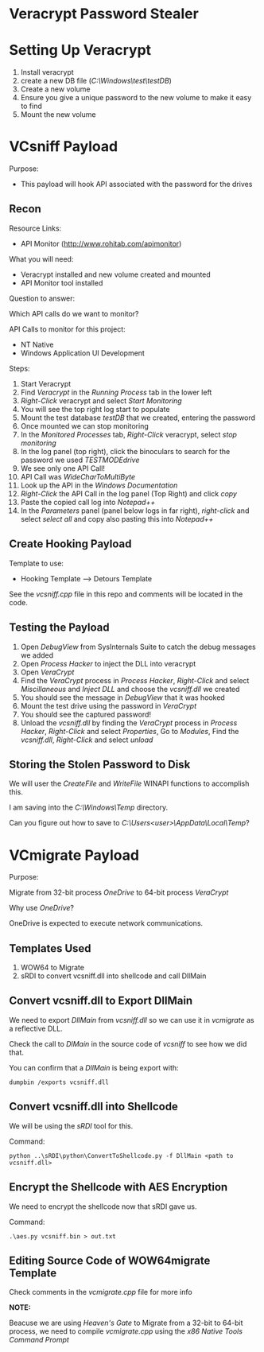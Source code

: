 # **Veracrypt Password Stealer**

# **Setting Up Veracrypt**

1. Install veracrypt
2. create a new DB file (*C:\Windows\test\testDB*)
3. Create a new volume
4. Ensure you give a unique password to the new volume to make it easy to find
5. Mount the new volume

# **VCsniff Payload**

Purpose:

- This payload will hook API associated with the password for the drives 

## **Recon**

Resource Links:
- API Monitor (http://www.rohitab.com/apimonitor)

What you will need:
- Veracrypt installed and new volume created and mounted
- API Monitor tool installed

Question to answer:

Which API calls do we want to monitor?

API Calls to monitor for this project:
- NT Native
- Windows Application UI Development

Steps:
1. Start Veracrypt
2. Find *Veracrypt* in the *Running Process* tab in the lower left
3. *Right-Click* veracrypt and select *Start Monitoring*
4. You will see the top right log start to populate
5. Mount the test database *testDB* that we created, entering the password
6. Once mounted we can stop monitoring
7. In the *Monitored Processes* tab, *Right-Click* veracrypt, select *stop monitoring*
8. In the log panel (top right), click the binoculars to search for the password we used *TESTMODEdrive*
9. We see only one API Call!
10. API Call was *WideCharToMultiByte*
11. Look up the API in the *Windows Documentation*
12. *Right-Click* the API Call in the log panel (Top Right) and click *copy*
13. Paste the copied call log into *Notepad++*
14. In the *Parameters* panel (panel below logs in far right), *right-click* and select *select all* and copy also pasting this into *Notepad++*

## **Create Hooking Payload**

Template to use:
- Hooking Template --> Detours Template

See the *vcsniff.cpp* file in this repo and comments will be located in the code.

## **Testing the Payload**

1. Open *DebugView* from SysInternals Suite to catch the debug messages we added
2. Open *Process Hacker* to inject the DLL into veracrypt
3. Open *VeraCrypt*
4. Find the *VeraCrypt* process in *Process Hacker*, *Right-Click* and select *Miscillaneous* and *Inject DLL* and choose the *vcsniff.dll* we created
5. You should see the message in *DebugView* that it was hooked
6. Mount the test drive using the password in *VeraCrypt*
7. You should see the captured password!
8. Unload the *vcsniff.dll* by finding the *VeraCrypt* process in *Process Hacker*, *Right-Click* and select *Properties*, Go to *Modules*, Find the *vcsniff.dll*, *Right-Click* and select *unload*

## **Storing the Stolen Password to Disk**

We will user the *CreateFile* and *WriteFile* WINAPI functions to accomplish this. 

I am saving into the *C:\Windows\Temp* directory.  

Can you figure out how to save to *C:\Users\<user>\AppData\Local\Temp*?

# **VCmigrate Payload**

Purpose:

Migrate from 32-bit process *OneDrive* to 64-bit process *VeraCrypt*

Why use *OneDrive*?

OneDrive is expected to execute network communications.

## **Templates Used**

1. WOW64 to Migrate
2. sRDI to convert vcsniff.dll into shellcode and call DllMain

## **Convert vcsniff.dll to Export DllMain**

We need to export *DllMain* from *vcsniff.dll* so we can use it in *vcmigrate* as a reflective DLL.

Check the call to *DlMain* in the source code of *vcsniff* to see how we did that.

You can confirm that a *DllMain* is being export with:

```
dumpbin /exports vcsniff.dll
```

## **Convert vcsniff.dll into Shellcode**

We will be using the *sRDI* tool for this.

Command:

```
python ..\sRDI\python\ConvertToShellcode.py -f DllMain <path to vcsniff.dll>
```

## **Encrypt the Shellcode with AES Encryption**

We need to encrypt the shellcode now that sRDI gave us.

Command:

```
.\aes.py vcsniff.bin > out.txt
```

## **Editing Source Code of WOW64migrate Template**

Check comments in the *vcmigrate.cpp* file for more info

**NOTE:**

Beacuse we are using *Heaven's Gate* to Migrate from a 32-bit to 64-bit process, we need to compile *vcmigrate.cpp* using the *x86 Native Tools Command Prompt*
